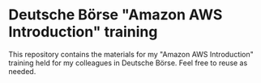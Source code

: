 # Deutsche Börse "Amazon AWS Introduction" training

This repository contains the materials for my "Amazon AWS Introduction" training held for my colleagues in Deutsche Börse. Feel free to reuse as needed.
